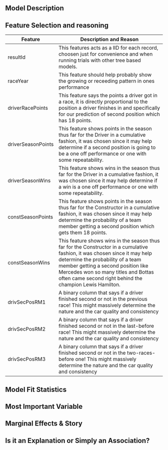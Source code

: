 
## Model Description 


## Feature Selection and reasoning

| Feature            	| Description and Reason                                                                                                                                                                                                                                                                                   	|
|--------------------	|----------------------------------------------------------------------------------------------------------------------------------------------------------------------------------------------------------------------------------------------------------------------------------------------------------	|
| resultId           	| This features acts as a IID for each record, choosen just for convenience and when running trials with other tree based models.                                                                                                                                                                          	|
| raceYear           	| This feature should help probably show the growing or receeding pattern in ones performance                                                                                                                                                                                                              	|
| driverRacePoints   	| This feature says the points a driver got in a race, it is directly proportional to the position a driver finishes in and specifically for our prediction of second position which has 18 points.                                                                                                        	|
| driverSeasonPoints 	| This feature shows points in the season thus far for the Driver in a cumulative fashion, it was chosen since it may help determine if a second position is going to be a one off performance or one with some repeatability.                                                                             	|
| driverSeasonWins   	| This feature shows wins in the season thus far for the Driver in a cumulative fashion, it was chosen since it may help determine if a win is a one off performance or one with some repeatability.                                                                                                       	|
| constSeasonPoints  	| This feature shows points in the season thus far for the Constructor in a cumulative fashion, it was chosen since it may help determine the probability of a team member getting a second position which gets them 18 points.                                                                            	|
| constSeasonWins    	| This feature shows wins in the season thus far for the Constructor in a cumulative fashion, it was chosen since it may help determine the probability of a team member getting a second position like Mercedes won so many titles and Bottas often came second right behind the champion Lewis Hamilton. 	|
| drivSecPosRM1      	| A binary column that says if a driver finished second or not in the previous race! This might massively determine the nature and the car quality and consistency                                                                                                                                         	|
| drivSecPosRM2      	| A binary column that says if a driver finished second or not in the last-before race! This might massively determine the nature and the car quality and consistency                                                                                                                                      	|
| drivSecPosRM3      	| A binary column that says if a driver finished second or not in the two-races-before one! This might massively determine the nature and the car quality and consistency                                                                                                                                  	|


## Model Fit Statistics

## Most Important Variable 

## Marginal Effects & Story

## Is it an Explanation or Simply an Association?
